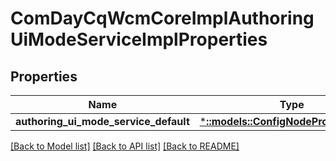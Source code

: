 # ComDayCqWcmCoreImplAuthoringUiModeServiceImplProperties

## Properties
Name | Type | Description | Notes
------------ | ------------- | ------------- | -------------
**authoring_ui_mode_service_default** | [***::models::ConfigNodePropertyString**](configNodePropertyString.md) |  | [optional] 

[[Back to Model list]](../README.md#documentation-for-models) [[Back to API list]](../README.md#documentation-for-api-endpoints) [[Back to README]](../README.md)


